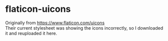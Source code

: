 # flaticon-uicons

Originally from https://www.flaticon.com/uicons  
Their current stylesheet was showing the icons incorrectly, so I downloaded it and reuploaded it here.
